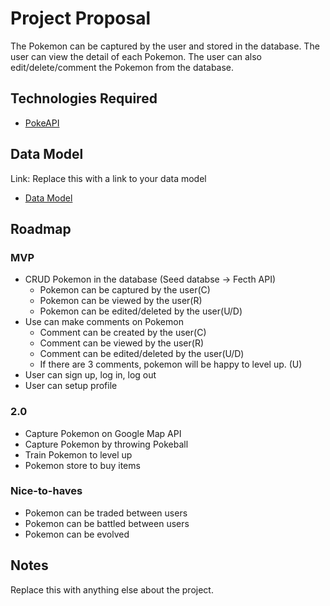 # Project Proposal

The Pokemon can be captured by the user and stored in the database. The user can view the detail of each Pokemon. The user can also edit/delete/comment the Pokemon from the database.

## Technologies Required

- [PokeAPI](https://pokeapi.co/)

## Data Model

Link: Replace this with a link to your data model
- [Data Model](https://app.diagrams.net/?src=about#HAlanChu61%2FPokemons%2Fmain%2FPokemons_model)

## Roadmap

### MVP

- CRUD Pokemon in the database (Seed databse -> Fecth API)
    - Pokemon can be captured by the user(C)
    - Pokemon can be viewed by the user(R)
    - Pokemon can be edited/deleted by the user(U/D)
- Use can make comments on Pokemon
    - Comment can be created by the user(C)
    - Comment can be viewed by the user(R)
    - Comment can be edited/deleted by the user(U/D)
    - If there are 3 comments, pokemon will be happy to level up. (U)
- User can sign up, log in, log out
- User can setup profile

### 2.0

- Capture Pokemon on Google Map API
- Capture Pokemon by throwing Pokeball
- Train Pokemon to level up
- Pokemon store to buy items

### Nice-to-haves

- Pokemon can be traded between users
- Pokemon can be battled between users
- Pokemon can be evolved


## Notes

Replace this with anything else about the project.